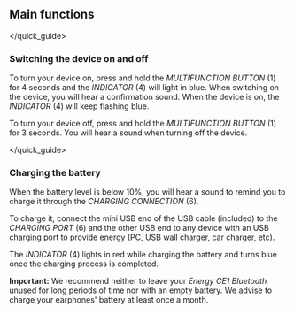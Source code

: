 ## Main functions
</quick_guide>
### Switching the device on and off

To turn your device on, press and hold the *MULTIFUNCTION BUTTON* (1) for 4 seconds and the *INDICATOR* (4) will light in blue. When switching on the device, you will hear a confirmation sound. When the device is on, the *INDICATOR* (4) will keep flashing blue. 

To turn your device off, press and hold the *MULTIFUNCTION BUTTON* (1) for 3 seconds. You will hear a sound when turning off the device.

</quick_guide>

### Charging the battery

When the battery level is below 10%, you will hear a sound to remind you to charge it through the *CHARGING CONNECTION* (6). 

To charge it, connect the mini USB end of the USB cable (included) to the *CHARGING PORT* (6) and the other USB end to any device with an USB charging port to provide energy (PC, USB wall charger, car charger, etc).

The *INDICATOR* (4) lights in red while charging the battery and turns blue once the charging process is completed.


**Important:** We recommend neither to leave your *Energy CE1 Bluetooth* unused for long periods of time nor with an empty battery. We advise to charge your earphones' battery at least once a month.
